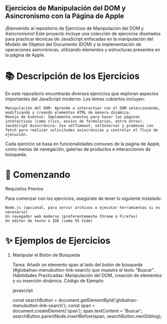 ## Ejercicios de Manipulación del DOM y Asincronismo con la Página de Apple

¡Bienvenido al repositorio de Ejercicios de Manipulación del DOM y Asincronismo! Este proyecto incluye una colección de ejercicios diseñados para practicar técnicas de JavaScript enfocadas en la manipulación del Modelo de Objetos del Documento (DOM) y la implementación de operaciones asincrónicas, utilizando elementos y estructuras presentes en la página de Apple.

# 📚 Descripción de los Ejercicios

En este repositorio encontrarás diversos ejercicios que exploran aspectos importantes del JavaScript moderno. Los temas cubiertos incluyen:

    Manipulación del DOM: Aprende a interactuar con el DOM seleccionando, modificando y creando elementos HTML de manera dinámica.
    Manejo de Eventos: Implementa eventos para hacer las páginas interactivas (como clics, envíos de formularios, entre otros).
    JavaScript Asincrónico: Usa setTimeout, setInterval y promesas con fetch para realizar solicitudes asincrónicas y controlar el flujo de ejecución.

Cada ejercicio se basa en funcionalidades comunes de la página de Apple, como menús de navegación, galerías de productos e interacciones de búsqueda.

# 🚀 Comenzando

Requisitos Previos

Para comenzar con los ejercicios, asegúrate de tener lo siguiente instalado:

    Node.js (opcional, para servir archivos o ejecutar herramientas si es necesario)
    Un navegador web moderno (preferentemente Chrome o Firefox)
    Un editor de texto o IDE (como VS Code)

# ✨ Ejemplos de Ejercicios

1. Manipular el Botón de Búsqueda

   Tarea: Añadir un elemento span al lado del botón de búsqueda (#globalnav-menubutton-link-search) que muestre el texto "Buscar".
   Habilidades Practicadas: Manipulación del DOM, creación de elementos y su inserción dinámica.
   Código de Ejemplo:

   javascript

   const searchButton = document.getElementById('globalnav-menubutton-link-search');
   const span = document.createElement('span');
   span.textContent = 'Buscar';
   searchButton.parentNode.insertBefore(span, searchButton.nextSibling);
